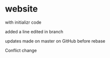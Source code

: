 # website
with initializr code

added a line
edited in branch

updates made on master on GitHub before rebase

Conflict change

